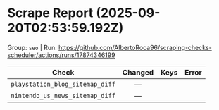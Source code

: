 # Scrape Report (2025-09-20T02:53:59.192Z)

Group: `seo`  |  Run: https://github.com/AlbertoRoca96/scraping-checks-scheduler/actions/runs/17874346199

| Check | Changed | Keys | Error |
|---|:---:|:--|:--|
| `playstation_blog_sitemap_diff` | — |  |  |
| `nintendo_us_news_sitemap_diff` | — |  |  |

